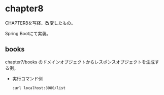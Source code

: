 # chapter8

CHAPTER8を写経、改変したもの。

Spring Bootにて実装。

## books

chapter7/books のドメインオブジェクトからレスポンスオブジェクトを生成する例。

* 実行コマンド例

    ```
    curl localhost:8080/list
    ```